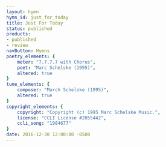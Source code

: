```yaml
---
layout: hymn
hymn_id: just_for_today
title: Just For Today
status: published
products:
- published
- review
navButton: Hymns
poetry_elements: {
    meter: "7.7.7.7 with Chorus",
    poet: "Marc Schelske (1995)",
    altered: true
}
tune_elements: {
    composer: "March Schelske (1995)",
    altered: true
}
copyright_elements: {
    copyright: "Copyright (c) 1995 Marc Schelske Music.",
    license: "CCLI License #2055442",
    ccli_song: "1984677"
}
date: 2016-12-30 12:00:00 -0500
---
```

